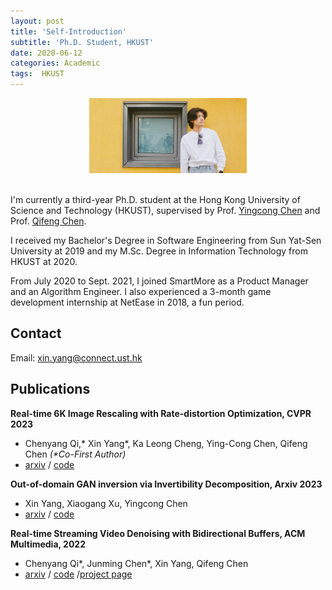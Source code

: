 ```yaml
---
layout: post
title: 'Self-Introduction'
subtitle: 'Ph.D. Student, HKUST'
date: 2020-06-12
categories: Academic
tags:  HKUST
---
```


<div align=center>
<img src="/assets/img/selfie.JPG" width="50%"/>  
</div>

<br/>

I'm currently a third-year Ph.D. student at the Hong Kong University of Science and Technology (HKUST), supervised by Prof. [Yingcong Chen](https://www.yingcong.me) and Prof. [Qifeng Chen](https://cqf.io).

I received my Bachelor's Degree in Software Engineering from Sun Yat-Sen University at 2019 and my M.Sc. Degree in Information Technology from HKUST at 2020. 

From July 2020 to Sept. 2021, I joined SmartMore as a Product Manager and an Algorithm Engineer. I also experienced a 3-month game development internship at NetEase in 2018, a fun period.

## Contact

Email: [xin.yang@connect.ust.hk](mailto:xin.yang@connect.ust.hk)

## Publications

**Real-time 6K Image Rescaling with Rate-distortion Optimization, CVPR 2023**
  - Chenyang Qi,* Xin Yang*, Ka Leong Cheng, Ying-Cong Chen, Qifeng Chen *(\*Co-First Author)*
  - [arxiv](https://arxiv.org/abs/2304.01064) / [code](https://github.com/AbnerVictor/HyperThumbnail)


**Out-of-domain GAN inversion via Invertibility Decomposition, Arxiv 2023**
  - Xin Yang, Xiaogang Xu, Yingcong Chen
  - [arxiv](https://arxiv.org/abs/2212.09262) / [code](https://github.com/AbnerVictor/OOD-GAN-inversion)


**Real-time Streaming Video Denoising with Bidirectional Buffers, ACM Multimedia, 2022**
  - Chenyang Qi*, Junming Chen*, Xin Yang, Qifeng Chen 
  - [arxiv](https://arxiv.org/abs/2207.06937) / [code](https://github.com/ChenyangQiQi/BSVD) /[project page](https://chenyangqiqi.github.io/BSVD/index.html)



